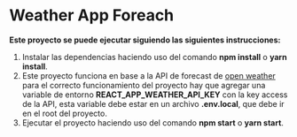 # Weather App Foreach

**Este proyecto se puede ejecutar siguiendo las siguientes instrucciones:** 

1. Instalar las dependencias haciendo uso del comando **npm install** o **yarn install**.
2. Este proyecto funciona en base a la API de forecast de [open weather](https://openweathermap.org/forecast5) para el correcto funcionamiento del proyecto hay que agregar una variable de entorno **REACT_APP_WEATHER_API_KEY** con la key access de la API, esta variable debe estar en un archivo **.env.local**, que debe ir en el root del proyecto.
3. Ejecutar el proyecto haciendo uso del comando **npm start** o **yarn start**.
